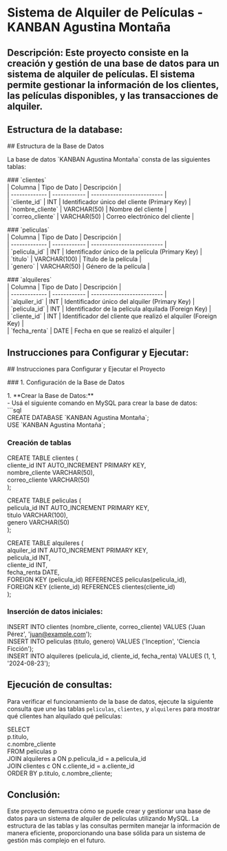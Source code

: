 # **Sistema de Alquiler de Películas \- KANBAN Agustina Montaña**

## **Descripción:** Este proyecto consiste en la creación y gestión de una base de datos para un sistema de alquiler de películas. El sistema permite gestionar la información de los clientes, las películas disponibles, y las transacciones de alquiler. 

## **Estructura de la database:** 

\#\# Estructura de la Base de Datos

La base de datos \`KANBAN Agustina Montaña\` consta de las siguientes tablas:

\#\#\# \`clientes\`  
| Columna       | Tipo de Dato | Descripción                |  
| \------------- | \------------ | \-------------------------- |  
| \`cliente\_id\`  | INT          | Identificador único del cliente (Primary Key) |  
| \`nombre\_cliente\` | VARCHAR(50) | Nombre del cliente          |  
| \`correo\_cliente\` | VARCHAR(50) | Correo electrónico del cliente |

\#\#\# \`peliculas\`  
| Columna       | Tipo de Dato | Descripción                |  
| \------------- | \------------ | \-------------------------- |  
| \`pelicula\_id\` | INT          | Identificador único de la película (Primary Key) |  
| \`titulo\`      | VARCHAR(100) | Título de la película        |  
| \`genero\`      | VARCHAR(50)  | Género de la película        |

\#\#\# \`alquileres\`  
| Columna       | Tipo de Dato | Descripción                |  
| \------------- | \------------ | \-------------------------- |  
| \`alquiler\_id\` | INT          | Identificador único del alquiler (Primary Key) |  
| \`pelicula\_id\` | INT          | Identificador de la película alquilada (Foreign Key) |  
| \`cliente\_id\`  | INT          | Identificador del cliente que realizó el alquiler (Foreign Key) |  
| \`fecha\_renta\` | DATE         | Fecha en que se realizó el alquiler |

## **Instrucciones para Configurar y Ejecutar:** 

\#\# Instrucciones para Configurar y Ejecutar el Proyecto

\#\#\# 1\. Configuración de la Base de Datos

1\. \*\*Crear la Base de Datos:\*\*  
   \- Usá el siguiente comando en MySQL para crear la base de datos:  
   \`\`\`sql  
   CREATE DATABASE \`KANBAN Agustina Montaña\`;  
   USE \`KANBAN Agustina Montaña\`;

### Creación de tablas

CREATE TABLE clientes (  
    cliente\_id INT AUTO\_INCREMENT PRIMARY KEY,  
    nombre\_cliente VARCHAR(50),  
    correo\_cliente VARCHAR(50)  
);

CREATE TABLE peliculas (  
    pelicula\_id INT AUTO\_INCREMENT PRIMARY KEY,  
    titulo VARCHAR(100),  
    genero VARCHAR(50)  
);

CREATE TABLE alquileres (  
    alquiler\_id INT AUTO\_INCREMENT PRIMARY KEY,  
    pelicula\_id INT,  
    cliente\_id INT,  
    fecha\_renta DATE,  
    FOREIGN KEY (pelicula\_id) REFERENCES peliculas(pelicula\_id),  
    FOREIGN KEY (cliente\_id) REFERENCES clientes(cliente\_id)  
);

### Inserción de datos iniciales: 

INSERT INTO clientes (nombre\_cliente, correo\_cliente) VALUES ('Juan Pérez', 'juan@example.com');  
INSERT INTO peliculas (titulo, genero) VALUES ('Inception', 'Ciencia Ficción');  
INSERT INTO alquileres (pelicula\_id, cliente\_id, fecha\_renta) VALUES (1, 1, '2024-08-23');

## 

## 

## **Ejecución de consultas:** 

Para verificar el funcionamiento de la base de datos, ejecute  la siguiente consulta que une las tablas `peliculas`, `clientes`, y `alquileres` para mostrar qué clientes han alquilado qué películas:

SELECT   
    p.titulo,  
    c.nombre\_cliente  
FROM peliculas p  
JOIN alquileres a ON p.pelicula\_id \= a.pelicula\_id  
JOIN clientes c ON c.cliente\_id \= a.cliente\_id  
ORDER BY p.titulo, c.nombre\_cliente;

## **Conclusión:** 

Este proyecto demuestra cómo se puede crear y gestionar una base de datos para un sistema de alquiler de películas utilizando MySQL. La estructura de las tablas y las consultas permiten manejar la información de manera eficiente, proporcionando una base sólida para un sistema de gestión más complejo en el futuro.

